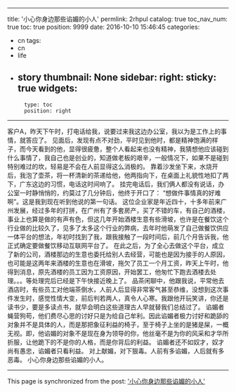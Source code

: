 
---
title: '小心你身边那些谄媚的小人'
permlink: 2rhpul
catalog: true
toc_nav_num: true
toc: true
position: 9999
date: 2016-10-10 15:46:45
categories:
- cn
tags:
- cn
- life
- story
thumbnail: None
sidebar:
    right:
        sticky: true
widgets:
    -
        type: toc
        position: right
---


客户A，昨天下午时，打电话给我，说要过来我这边办公室，我以为是工作上的事情，就答应了。
  见面后，发现有点不对劲，平时见到他时，都是精神饱满的样子，而今天看到的他，显得很疲惫，整个人看起来也没有精神，我猜想他应该碰到什么事情了，我自己也是创业的，知道做老板的艰辛，一般情况下，如果不是碰到特别难过的坎，轻易是不会在人前显得这么消极的。
  靠着沙发坐下来，水烧开后，我泡了壶茶，将一杯清新的茶递给他，他两指向下，在桌面上礼貌性地扣了两下，广东这边的习惯，电话这时间响了。
  挂完电话后，我们俩人都没有说话，办公室一时静悄悄的，约莫过了几分钟后，他终于开口了：
  “想做件事情真的好难啊”。这是我到现在听到他说的第一句话。 
  这位企业家是年近四十，十多年前来广州发展，经过多年的打拼，在广州有了多套房产，买了不错的车，有自己的酒楼，事业上也算是做的有声有色，但这几年开始酒楼生意有些滑坡，也许是在餐饮这个行业做的比较久了，见多了太多这个行业的弊病，去年时他萌发了自己做餐饮供应一体平台的想法，年初时找到了我，跟我接触了一段时间后，前几个月告诉我，他正式确定要做餐饮移动互联网平台了。
  在此之后，为了全心去做这个平台，成立了新的公司，酒楼那边的生意也委托给别人去经营，可能也是因为接手的人原因，也可能是这两年来酒楼的生意也在滑坡，拖欠了员工一个月工资，昨天上午时，他得到消息，原先酒楼的员工因为工资原因，开始罢工，他匆忙下跑去酒楼去处理。。。等处理完后已经是下午快接近晚上了。
  品茶闲聊中，他跟我说，平常他去酒店时，有些员工对他端茶倒水，人前人后显得非常客气甚至恭维，没想到这次事件发生时，感觉性情大变，前后判若两人，真令人心寒。我跟他开玩笑讲，你还是读书少，要是多读点书，就早会明白这些道理古人早就替我们总结过了。
  谄媚者蝇营狗苟，他们费尽心思的讨好只是为给自己牟利。因此谄媚者极力讨好和跪舔的对象并不是具体的人，而是那把象征利益的椅子，至于椅子上坐的是猪是屎，一概无视。即，他谄媚的对象不是现在身为领导的你，他丝毫不是为你的风采和才华所折服，让他跪下的不是你的人格，而是你背后的利益。
  谄媚者还不如奴才，奴才尚有愚忠，谄媚者只看利益。
  对上献媚，对下狠毒。人前有多谄媚，人后就有多恶毒。
  小心你身边那些谄媚的小人。

- - -

This page is synchronized from the post: ['小心你身边那些谄媚的小人'](https://steemit.com/@rivalhw/2rhpul)
